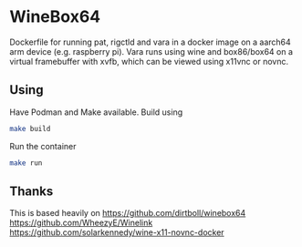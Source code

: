 # WineBox64
Dockerfile for running pat, rigctld and vara in a docker image on a aarch64 arm device (e.g. raspberry pi). Vara runs using wine and box86/box64 on a virtual framebuffer with xvfb, which can be viewed using x11vnc or novnc.

## Using
Have Podman and Make available. Build using
```bash
make build
```

Run the container
```bash
make run
```

## Thanks
This is based heavily on
https://github.com/dirtboll/winebox64
https://github.com/WheezyE/Winelink
https://github.com/solarkennedy/wine-x11-novnc-docker

